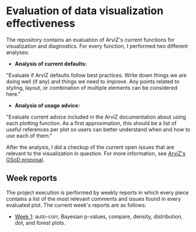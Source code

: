 # Evaluation of data visualization effectiveness

The repository contains an evaluation of ArviZ's current functions for visualization and diagnostics. 
For every function, I performed two different analyses: 

 + **Analysis of current defaults:**
 
"Evaluate if ArviZ defaults follow best practices. Write down things we are doing well (if any) and things we need to improve. Any points related to styling, layout, or combination of multiple elements can be considered here."
  
 + **Analysis of usage advice:**
 
"Evaluate current advice included in the ArviZ documentation about using each plotting function. As a first approximation, this should be a list of useful references per plot so users can better understand when and how to use each of them."
   
After the analysis, I did a checkup of the current open issues that are relevant to the visualization in question. For more information, see [ArviZ's GSoD proposal](https://github.com/arviz-devs/GSoD/blob/main/2021/viz_evaluation.md).
 
## Week reports

The project execution is performed by weekly reports in which every piece contains a list of the most relevant comments and issues found in every evaluated plot. The current week's reports are as follows:

 + [Week 1](https://github.com/asael697/arviz_docs/blob/main/weeks/week1.ipynb): auto-corr, Bayesian p-values, compare, density, distribution, dot, and forest plots.
